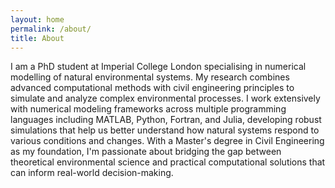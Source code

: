 ```yaml
---
layout: home
permalink: /about/
title: About
---
```


I am a PhD student at Imperial College London specialising in numerical modelling of natural environmental systems. My research combines advanced computational methods with civil engineering principles to simulate and analyze complex environmental processes. I work extensively with numerical modeling frameworks across multiple programming languages including MATLAB, Python, Fortran, and Julia, developing robust simulations that help us better understand how natural systems respond to various conditions and changes. With a Master's degree in Civil Engineering as my foundation, I'm passionate about bridging the gap between theoretical environmental science and practical computational solutions that can inform real-world decision-making.